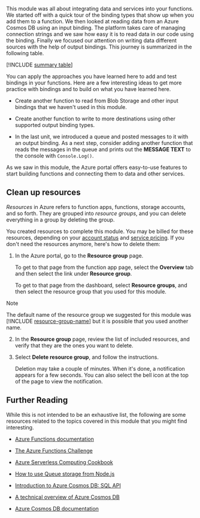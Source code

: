 This module was all about integrating data and services into your functions. We started off with a quick tour of the binding types that show up when you add them to a function. We then looked at reading data from an Azure Cosmos DB using an input binding. The platform takes care of managing connection strings and we saw how easy it is to read data in our code using the binding. Finally we focused our attention on writing data different sources with the help of output bindings. This journey is summarized in the following table.

[!INCLUDE [summary table](./summary-table.md)]

You can apply the approaches you have learned here to add and test bindings in your functions. Here are a few interesting ideas to get more practice with bindings and to build on what you have learned here.

* Create another function to read from Blob Storage and other input bindings that we haven't used in this module.

* Create another function to write to more destinations using other supported output binding types.

* In the last unit, we introduced a queue and posted messages to it with an output binding. As a next step, consider adding another function that reads the messages in the queue and prints out the **MESSAGE TEXT** to the console with `Console.Log()`.

As we saw in this module, the Azure portal offers easy-to-use features to start building functions and connecting them to data and other services.

## Clean up resources

*Resources* in Azure refers to function apps, functions, storage accounts, and so forth. They are grouped into *resource groups*, and you can delete everything in a group by deleting the group.

You created resources to complete this module. You may be billed for these resources, depending on your [account status](https://azure.microsoft.com/account/) and [service pricing](https://azure.microsoft.com/pricing/). If you don't need the resources anymore, here's how to delete them:

1. In the Azure portal, go to the **Resource group** page.

   To get to that page from the function app page, select the **Overview** tab and then select the link under **Resource group**.

   To get to that page from the dashboard, select **Resource groups**, and then select the resource group that you used for this module. 

> [!NOTE]
> The default name of the resource group we suggested for this module was [!INCLUDE [resource-group-name](./rg-name.md)] but it is possible that you used another name.

2. In the **Resource group** page, review the list of included resources, and verify that they are the ones you want to delete.

3. Select **Delete resource group**, and follow the instructions.

   Deletion may take a couple of minutes. When it's done, a notification appears for a few seconds. You can also select the bell icon at the top of the page to view the notification.

## Further Reading

While this is not intended to be an exhaustive list, the following are some resources related to the topics covered in this module that you might find interesting.

 * [Azure Functions documentation](https://docs.microsoft.com/azure/azure-functions/)

* [The Azure Functions Challenge](https://aka.ms/afc)

* [Azure Serverless Computing Cookbook](https://azure.microsoft.com/resources/azure-serverless-computing-cookbook/)

 * [How to use Queue storage from Node.js](https://docs.microsoft.com/azure/storage/queues/storage-nodejs-how-to-use-queues)

 * [Introduction to Azure Cosmos DB: SQL API](https://docs.microsoft.com/azure/cosmos-db/sql-api-introduction)

* [A technical overview of Azure Cosmos DB](https://azure.microsoft.com/blog/a-technical-overview-of-azure-cosmos-db/)

* [Azure Cosmos DB documentation](https://docs.microsoft.com/azure/cosmos-db/)
